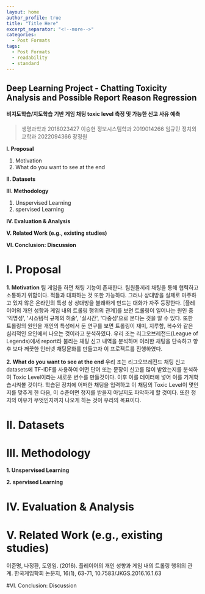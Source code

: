 ```yaml
---
layout: home
author_profile: true
title: "Title Here"
excerpt_separator: "<!--more-->"
categories:
  - Post Formats
tags:
  - Post Formats
  - readability
  - standard
---
```


## Deep Learning Project - Chatting Toxicity Analysis and Possible Report Reason Regression

#### 비지도학습/지도학습 기반 게임 채팅 toxic level 측정 및 가능한 신고 사유 예측

> 생명과학과 2018023427 이승현
> 정보시스템학과 2019014266 임규민
> 정치외교학과 2022094366 장정원

**I. Proposal**

1. Motivation
2. What do you want to see at the end

**II. Datasets**

**III. Methodology**

1. Unspervised Learning
2. spervised Learning

**IV. Evaluation & Analysis**

**V. Related Work (e.g., existing studies)**

**VI. Conclusion: Discussion**

# I. Proposal

**1. Motivation**
팀 게임을 하면 채팅 기능이 존재한다. 팀원들끼리 채팅을 통해 협력하고 소통하기 위함이다. 적들과 대화하는 것 또한 가능하다. 그러나 상대방을 실제로 마주하고 있지 않은 온라인의 특성 상 상대방을 불쾌하게 만드는 대화가 자주 등장한다.
[플레이어의 개인 성향과 게임 내의 트롤링 행위의 관계]를 보면 트롤링이 일어나는 원인 중 '익명성', '시스템적 규제의 허술', '실시간', '다중성'으로 본다는 것을 알 수 있다. 또한 트롤링의 원인을 개인의 특성에서 둔 연구를 보면 트롤링이 재미, 지루함, 복수와 같은 심리적인 요인에서 나오는 것이라고 분석하였다.
우리 조는 리그오브레전드(League of Legends)에서 report라 불리는 채팅 신고 내역을 분석하며 이러한 채팅을 단속하고 향후 보다 깨끗한 인터넷 채팅문화를 만들고자 이 프로젝트를 진행하였다.

**2. What do you want to see at the end**
우리 조는 리그오브레전드 채팅 신고 datasets에 TF-IDF를 사용하여 어떤 단어 또는 문장이 신고를 많이 받았는지를 분석하여 Toxic Level이라는 새로운 변수를 만들것이다. 이후 이를 데이터에 넣어 이를 기계학습시켜볼 것이다. 학습된 장치에 어떠한 채팅을 입력하고 이 채팅의 Toxic Level이 몇인지를 맞추게 한 다음, 이 수준이면 정지를 받을지 아닐지도 파악하게 할 것이다. 또한 정지의 이유가 무엇인지까지 나오게 하는 것이 우리의 목표이다.

# II. Datasets

# III. Methodology

**1. Unspervised Learning**

**2. spervised Learning**

# IV. Evaluation & Analysis

# V. Related Work (e.g., existing studies)

이준명, 나정환, 도영임. (2016). 플레이어의 개인 성향과 게임 내의 트롤링 행위의 관계. 한국게임학회 논문지, 16(1), 63-71, 10.7583/JKGS.2016.16.1.63

#VI. Conclusion: Discussion
